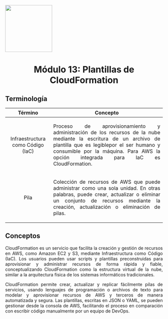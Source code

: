 <p align="left">
  <img src="https://semanadelcannabis.cayetano.edu.pe/assets/img/logo-upch.png" width="150">
  <h1 align="center">Módulo 13: Plantillas de CloudFormation</h1>
</p>

## Terminología

| Término  | Concepto  |
| :------------: | :------------: |
| Infraestructura como Código (IaC)  | <p align="justify">Proceso de aprovisionamiento y administración de los recursos de la nube mediante la escritura de un archivo de plantilla que es legiblepor el ser humano y consumible por la máquina. Para AWS la opción integrada para IaC es CloudFormation.</p>  |
| Pila  | <p align="justify">Colección de recursos de AWS que puede administrar como una sola unidad. En otras palabras, puede crear, actualizar o eliminar un conjunto de recursos mediante la creación, actualización o eliminación de pilas.</p>  |

## Conceptos

<p align="justify">CloudFormation es un servicio que facilita la creación y gestión de recursos en AWS, como Amazon EC2 y S3, mediante Infraestructura como Código (IaC). Los usuarios pueden usar scripts y plantillas preconstruidas para aprovisionar y administrar recursos de forma rápida y fiable, conceptualizando CloudFormation como la estructura virtual de la nube, similar a la arquitectura física de los sistemas informáticos tradicionales.</p>

<p align="justify">CloudFormation permite crear, actualizar y replicar fácilmente pilas de servicios, usando lenguajes de programación o archivos de texto para modelar y aprovisionar recursos de AWS y terceros de manera automatizada y segura. Las plantillas, escritas en JSON o YAML, se pueden gestionar desde la consola de AWS, facilitando el proceso en comparación con escribir código manualmente por un equipo de DevOps.</p>
